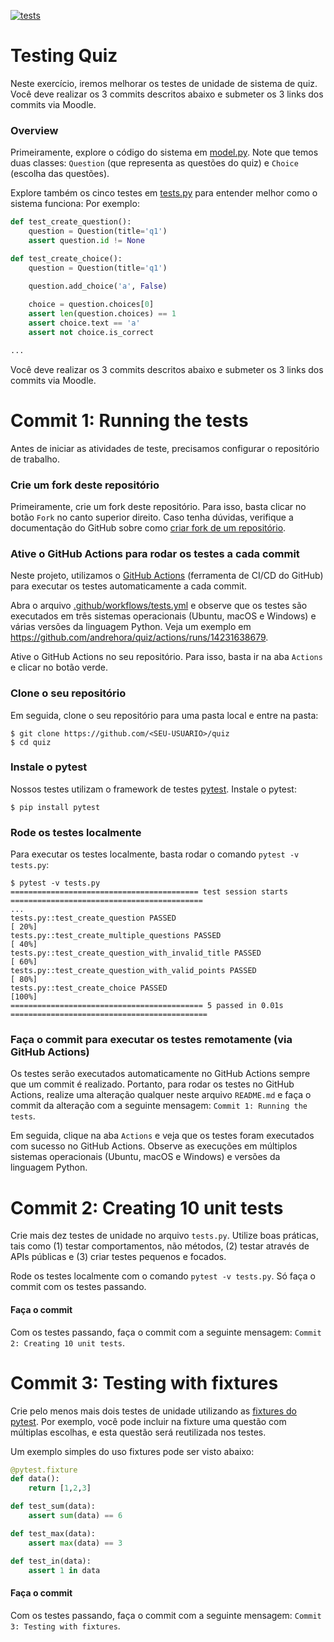 [![tests](https://github.com/andrehora/quiz/actions/workflows/tests.yml/badge.svg)](https://github.com/andrehora/quiz/actions/workflows/tests.yml)

# Testing Quiz

Neste exercício, iremos melhorar os testes de unidade de sistema de quiz.
Você deve realizar os 3 commits descritos abaixo e submeter os 3 links dos commits via Moodle.

### Overview

Primeiramente, explore o código do sistema em [model.py](https://github.com/andrehora/quiz/blob/main/model.py).
Note que temos duas classes: `Question` (que representa as questões do quiz) e `Choice` (escolha das questões).

Explore também os cinco testes em [tests.py](https://github.com/andrehora/quiz/blob/main/tests.py) para entender melhor como o sistema funciona:
Por exemplo:

```python
def test_create_question():
    question = Question(title='q1')
    assert question.id != None

def test_create_choice():
    question = Question(title='q1')
    
    question.add_choice('a', False)

    choice = question.choices[0]
    assert len(question.choices) == 1
    assert choice.text == 'a'
    assert not choice.is_correct

...
```

Você deve realizar os 3 commits descritos abaixo e submeter os 3 links dos commits via Moodle.

# Commit 1: Running the tests

Antes de iniciar as atividades de teste, precisamos configurar o repositório de trabalho.

### Crie um fork deste repositório

Primeiramente, crie um fork deste repositório.
Para isso, basta clicar no botão `Fork` no canto superior direito.
Caso tenha dúvidas, verifique a documentação do GitHub sobre como [criar fork de um repositório](https://docs.github.com/pt/pull-requests/collaborating-with-pull-requests/working-with-forks/fork-a-repo).

### Ative o GitHub Actions para rodar os testes a cada commit

Neste projeto, utilizamos o [GitHub Actions](https://github.com/features/actions) (ferramenta de CI/CD do GitHub) para executar os testes automaticamente a cada commit.

Abra o arquivo [.github/workflows/tests.yml](https://github.com/andrehora/quiz/blob/main/.github/workflows/tests.yml) e observe que os testes são executados em três sistemas operacionais (Ubuntu, macOS e Windows) e várias versões da linguagem Python. Veja um exemplo em https://github.com/andrehora/quiz/actions/runs/14231638679.

Ative o GitHub Actions no seu repositório.
Para isso, basta ir na aba `Actions` e clicar no botão verde.

### Clone o seu repositório

Em seguida, clone o seu repositório para uma pasta local e entre na pasta:

```
$ git clone https://github.com/<SEU-USUARIO>/quiz
$ cd quiz
```

### Instale o pytest

Nossos testes utilizam o framework de testes [pytest](https://docs.pytest.org).
Instale o pytest:

```
$ pip install pytest
```

### Rode os testes localmente

Para executar os testes localmente, basta rodar o comando `pytest -v tests.py`:

```
$ pytest -v tests.py
========================================== test session starts ===========================================
...                                                                                     
tests.py::test_create_question PASSED                                                              [ 20%]
tests.py::test_create_multiple_questions PASSED                                                    [ 40%]
tests.py::test_create_question_with_invalid_title PASSED                                           [ 60%]
tests.py::test_create_question_with_valid_points PASSED                                            [ 80%]
tests.py::test_create_choice PASSED                                                                [100%]
=========================================== 5 passed in 0.01s ============================================
```

### Faça o commit para executar os testes remotamente (via GitHub Actions)

Os testes serão executados automaticamente no GitHub Actions sempre que um commit é realizado.
Portanto, para rodar os testes no GitHub Actions, realize uma alteração qualquer neste arquivo `README.md` e faça o commit da alteração com a seguinte mensagem: `Commit 1: Running the tests`.

Em seguida, clique na aba `Actions` e veja que os testes foram executados com sucesso no GitHub Actions. 
Observe as execuções em múltiplos sistemas operacionais (Ubuntu, macOS e Windows) e versões da linguagem Python.

# Commit 2: Creating 10 unit tests

Crie mais dez testes de unidade no arquivo `tests.py`.
Utilize boas práticas, tais como (1) testar comportamentos, não métodos, (2) testar através de APIs públicas e (3) criar testes pequenos e focados.

Rode os testes localmente com o comando `pytest -v tests.py`.
Só faça o commit com os testes passando.

#### Faça o commit
Com os testes passando, faça o commit com a seguinte mensagem: `Commit 2: Creating 10 unit tests`.

# Commit 3: Testing with fixtures

Crie pelo menos mais dois testes de unidade utilizando as [fixtures do pytest](https://docs.pytest.org/en/stable/explanation/fixtures.html).
Por exemplo, você pode incluir na fixture uma questão com múltiplas escolhas, e esta questão será reutilizada nos testes.

Um exemplo simples do uso fixtures pode ser visto abaixo:

```python
@pytest.fixture
def data():
    return [1,2,3]

def test_sum(data):
    assert sum(data) == 6

def test_max(data):
    assert max(data) == 3

def test_in(data):
    assert 1 in data
```

#### Faça o commit
Com os testes passando, faça o commit com a seguinte mensagem: `Commit 3: Testing with fixtures`.
